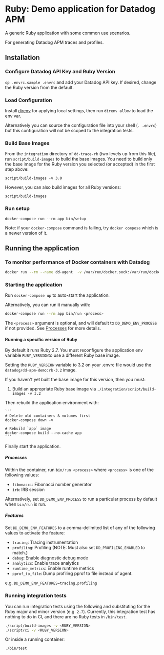 # Ruby: Demo application for Datadog APM

A generic Ruby application with some common use scenarios.

For generating Datadog APM traces and profiles.

## Installation

### Configure Datadog API Key and Ruby Version

`cp .envrc.sample .envrc` and add your Datadog API key.
If desired, change the Ruby version from the default.

### Load Configuration

Install [direnv](https://github.com/direnv/direnv) for applying local settings,
then run `direnv allow` to load the env var.

Alternatively you can source the configuration file into your shell
(`. .envrc`) but this configuration will not be scoped to the integration tests.

### Build Base Images

From the `integration` directory of `dd-trace-rb` (two levels up from this file),
run `script/build-images` to build the base images. You need to build only
the base image for the Ruby version you selected (or accepted) in the
first step above:

```
script/build-images -v 3.0
```

However, you can also build images for all Ruby versions:

```
script/build-images
```

### Run setup

```
docker-compose run --rm app bin/setup
```

Note: if your `docker-compose` command is failing, try `docker compose`
which is a newer version of it.

## Running the application

### To monitor performance of Docker containers with Datadog

```sh
docker run --rm --name dd-agent  -v /var/run/docker.sock:/var/run/docker.sock:ro -v /proc/:/host/proc/:ro -v /sys/fs/cgroup/:/host/sys/fs/cgroup:ro -e API_KEY=$DD_API_KEY datadog/docker-dd-agent:latest
```

### Starting the application

Run `docker-compose up` to auto-start the application.

Alternatively, you can run it manually with:

```sh
docker-compose run --rm app bin/run <process>
```

The `<process>` argument is optional, and will default to `DD_DEMO_ENV_PROCESS` if not provided. See [Processes](#processes) for more details.

#### Running a specific version of Ruby

By default it runs Ruby 2.7. You must reconfigure the application env variable `RUBY_VERSION`to use a different Ruby base image.

Setting the `RUBY_VERSION` variable to 3.2 on your .envrc file would use the `datadog/dd-apm-demo:rb-3.2` image.

If you haven't yet built the base image for this version, then you must:

1. Build an appropriate Ruby base image via `./integration/script/build-images -v 3.2`

Then rebuild the application environment with:

    ```
    # Delete old containers & volumes first
    docker-compose down -v

    # Rebuild `app` image
    docker-compose build --no-cache app
    ```

Finally start the application.

##### Processes

Within the container, run `bin/run <process>` where `<process>` is one of the following values:

 - `fibonacci`: Fibonacci number generator
 - `irb`: IRB session

 Alternatively, set `DD_DEMO_ENV_PROCESS` to run a particular process by default when `bin/run` is run.

##### Features

Set `DD_DEMO_ENV_FEATURES` to a comma-delimited list of any of the following values to activate the feature:

 - `tracing`: Tracing instrumentation
 - `profiling`: Profiling (NOTE: Must also set `DD_PROFILING_ENABLED` to match.)
 - `debug`: Enable diagnostic debug mode
 - `analytics`: Enable trace analytics
 - `runtime_metrics`: Enable runtime metrics
 - `pprof_to_file`: Dump profiling pprof to file instead of agent.

e.g. `DD_DEMO_ENV_FEATURES=tracing,profiling`

### Running integration tests

You can run integration tests using the following and substituting for the Ruby major and minor version (e.g. `2.7`). Currently, this integration test has nothing to do in CI, and there are no Ruby tests in `/bin/test`.

```sh
./script/build-images -v <RUBY_VERSION>
./script/ci -v <RUBY_VERSION>
```

Or inside a running container:

```sh
./bin/test
```

